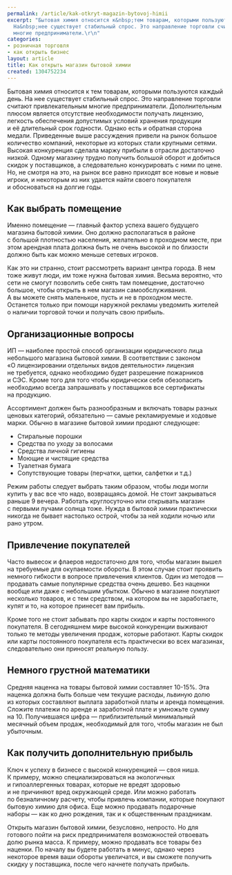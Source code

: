 ```yaml
---
permalink: /article/kak-otkryt-magazin-bytovoj-himii
excerpt: "Бытовая химия относится к&nbsp;тем товарам, которыми пользуются каждый день.
  На&nbsp;нее существует стабильный спрос. Это направление торговли считают привлекательным
  многие предприниматели.\r\n"
categories:
- розничная торговля
- как открыть бизнес
layout: article
title: Как открыть магазин бытовой химии
created: 1304752234
---
```

<!--break-->
<p>Бытовая химия относится к&nbsp;тем товарам, которыми пользуются каждый день. На&nbsp;нее существует стабильный спрос. Это направление торговли считают привлекательным многие предприниматели. Дополнительным плюсом является отсутствие необходимости получать лицензию, легкость обеспечения допустимых условий хранения продукции и&nbsp;её&nbsp;длительный срок годности. Однако есть и&nbsp;обратная сторона медали. Приведенные выше рассуждения привели на&nbsp;рынок большое количество компаний, некоторые из&nbsp;которых стали крупными сетями. Высокая конкуренция сделала маржу прибыли в&nbsp;отрасли достаточно низкой. Одному магазину трудно получить большой оборот и&nbsp;добиться скидок у&nbsp;поставщиков, а&nbsp;следовательно конкурировать с&nbsp;ними по&nbsp;цене. Но, не&nbsp;смотря на&nbsp;это, на&nbsp;рынок все равно приходят все новые и&nbsp;новые игроки, и&nbsp;некоторым из&nbsp;них удается найти своего покупателя и&nbsp;обосноваться на&nbsp;долгие годы.</p>
<h2>Как выбрать помещение</h2>
<p>Именно помещение&nbsp;— главный фактор успеха вашего будущего магазина бытовой химии. Оно должно располагаться в&nbsp;районе с&nbsp;большой плотностью населения, желательно в&nbsp;проходном месте, при этом арендная плата должна быть не&nbsp;очень высокой и&nbsp;по&nbsp;близости должно быть как можно меньше сетевых игроков. </p>
<p>Как это ни&nbsp;странно, стоит рассмотреть вариант центра города. В&nbsp;нем тоже живут люди, им&nbsp;тоже нужна бытовая химия. Весьма вероятно, что сети не&nbsp;смогут позволить себе снять там помещение, достаточно большое, чтобы открыть в&nbsp;нем магазин самообслуживания. А&nbsp;вы&nbsp;можете снять маленькое, пусть и&nbsp;не&nbsp;в&nbsp;проходном месте. Останется только при помощи наружной рекламы уведомить жителей о&nbsp;наличии торговой точки и&nbsp;получать свою прибыль. </p>
<h2>Организационные вопросы</h2>
<p>ИП&nbsp;— наиболее простой способ организации юридического лица небольшого магазина бытовой химии. В&nbsp;соответствии с&nbsp;законом «О&nbsp;лицензировании отдельных видов деятельности» лицензия не&nbsp;требуется, однако необходимо будет разрешение пожарников и&nbsp;СЭС. Кроме того для того чтобы юридически себя обезопасить необходимо всегда запрашивать у&nbsp;поставщиков все сертификаты на&nbsp;продукцию.</p>
<p>Ассортимент должен быть разнообразным и&nbsp;включать товары разных ценовых категорий, обязательно&nbsp;— самые рекламируемые и&nbsp;ходовые марки. Обычно в&nbsp;магазине бытовой химии продают следующее:</p>
<ul> 
	<li>Стиральные порошки</li>
	<li>Средства по&nbsp;уходу за&nbsp;волосами</li>
	<li>Средства личной гигиены</li>
	<li>Моющие и&nbsp;чистящие средства</li>
	<li>Туалетная бумага</li>
	<li>Сопутствующие товары (перчатки, щетки, салфетки и&nbsp;т.д.) </li>
 </ul>
<p>Режим работы следует выбрать таким образом, чтобы люди могли купить у&nbsp;вас все что надо, возвращаясь домой. Не&nbsp;стоит закрываться раньше 9&nbsp;вечера. Работать круглосуточно или открывать магазин с&nbsp;первыми лучами солнца тоже. Нужда в&nbsp;бытовой химии практически никогда не&nbsp;бывает настолько острой, чтобы за&nbsp;ней ходили ночью или рано утром.</p>
<h2>Привлечение покупателей</h2>
<p>Часто вывесок и&nbsp;флаеров недостаточно для того, чтобы магазин вышел на&nbsp;требуемые для окупаемости обороты. В&nbsp;этом случае стоит проявить немного гибкости в&nbsp;вопросе привлечения клиентов. Один из&nbsp;методов&nbsp;— продавать самые популярные средства очень дешево. Без наценки вообще или даже с&nbsp;небольшим убытком. Обычно в&nbsp;магазине покупают несколько товаров, и&nbsp;с&nbsp;тем средством, на&nbsp;котором вы&nbsp;не&nbsp;заработаете, купят и&nbsp;то, на&nbsp;которое принесет вам прибыль.</p>
<p>Кроме того не&nbsp;стоит забывать про карты скидок и&nbsp;карты постоянного покупателя. В&nbsp;сегодняшнем мире высокой конкуренции выживают только те&nbsp;методы увеличения продаж, которые работают. Карты скидок или карты постоянного покупателя есть практически во&nbsp;всех магазинах, следовательно они приносят реальную пользу.</p>
<h2>Немного грустной математики</h2>
<p>Средняя наценка на&nbsp;товары бытовой химии составляет <nobr>10-15%.</nobr> Эта наценка должна быть больше чем текущие расходы, львиную долю из&nbsp;которых составляют выплата заработной платы и&nbsp;аренда помещения. Сложите платежи по&nbsp;аренде и&nbsp;заработной плате и&nbsp;умножьте сумму на&nbsp;10. Получившаяся цифра&nbsp;— приблизительный минимальный месячный объем продаж, необходимый для того, чтобы магазин не&nbsp;был убыточным.</p>
<h2>Как получить дополнительную прибыль</h2>
<p>Ключ к&nbsp;успеху в&nbsp;бизнесе с&nbsp;высокой конкуренцией&nbsp;— своя ниша. К&nbsp;примеру, можно специализироваться на&nbsp;экологичных и&nbsp;гипоаллергенных товарах, которые не&nbsp;вредят здоровью и&nbsp;не&nbsp;причиняют вред окружающей среде. Или можно работать по&nbsp;безналичному расчету, чтобы привлечь компании, которые покупают бытовую химию для офиса. Еще можно продавать подарочные наборы&nbsp;— как ко&nbsp;дню рождения, так и&nbsp;к&nbsp;общественным праздникам.</p>
<p>Открыть магазин бытовой химии, безусловно, непросто. Но&nbsp;для готового пойти на&nbsp;риск предпринимателя возможностей отвоевать долю рынка масса. К&nbsp;примеру, можно продавать все товары без наценки. По&nbsp;началу вы&nbsp;будете работать в&nbsp;минус, однако через некоторое время ваши обороты увеличатся, и&nbsp;вы&nbsp;сможете получить скидку у&nbsp;поставщика, после чего начнете получать прибыль.</p>
